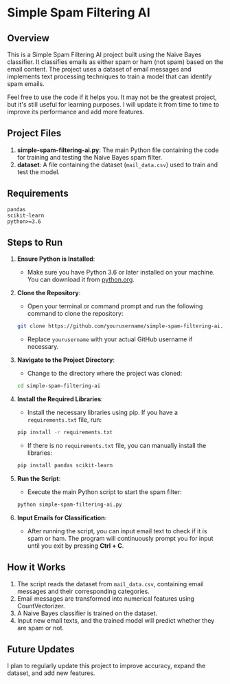 
# Simple Spam Filtering AI

## Overview
This is a Simple Spam Filtering AI project built using the Naive Bayes classifier. It classifies emails as either spam or ham (not spam) based on the email content. The project uses a dataset of email messages and implements text processing techniques to train a model that can identify spam emails.

Feel free to use the code if it helps you. It may not be the greatest project, but it's still useful for learning purposes. I will update it from time to time to improve its performance and add more features.

## Project Files
1. **simple-spam-filtering-ai.py**: The main Python file containing the code for training and testing the Naive Bayes spam filter.
2. **dataset**: A file containing the dataset (`mail_data.csv`) used to train and test the model.

## Requirements
```
pandas
scikit-learn
python>=3.6
```

## Steps to Run

1. **Ensure Python is Installed**: 
   - Make sure you have Python 3.6 or later installed on your machine. You can download it from [python.org](https://www.python.org/downloads/).

2. **Clone the Repository**: 
   - Open your terminal or command prompt and run the following command to clone the repository:
   ```bash
   git clone https://github.com/yourusername/simple-spam-filtering-ai.git
   ```
   - Replace `yourusername` with your actual GitHub username if necessary.

3. **Navigate to the Project Directory**: 
   - Change to the directory where the project was cloned:
   ```bash
   cd simple-spam-filtering-ai
   ```

4. **Install the Required Libraries**: 
   - Install the necessary libraries using pip. If you have a `requirements.txt` file, run:
   ```bash
   pip install -r requirements.txt
   ```
   - If there is no `requirements.txt` file, you can manually install the libraries:
   ```bash
   pip install pandas scikit-learn
   ```

5. **Run the Script**: 
   - Execute the main Python script to start the spam filter:
   ```bash
   python simple-spam-filtering-ai.py
   ```

6. **Input Emails for Classification**: 
   - After running the script, you can input email text to check if it is spam or ham. The program will continuously prompt you for input until you exit by pressing **Ctrl + C**.

## How it Works
1. The script reads the dataset from `mail_data.csv`, containing email messages and their corresponding categories.
2. Email messages are transformed into numerical features using CountVectorizer.
3. A Naive Bayes classifier is trained on the dataset.
4. Input new email texts, and the trained model will predict whether they are spam or not.

## Future Updates
I plan to regularly update this project to improve accuracy, expand the dataset, and add new features.
